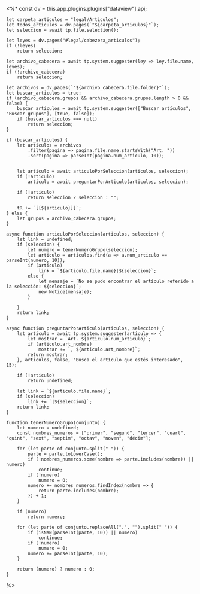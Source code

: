 <%*
	const dv = this.app.plugins.plugins["dataview"].api;

	let carpeta_articulos = "legal/Articulos";
	let todos_articulos = dv.pages(`"${carpeta_articulos}"`);
	let seleccion = await tp.file.selection();

	let leyes = dv.pages("#legal/cabezera_articulos");
	if (!leyes)
		return seleccion;

	let archivo_cabecera = await tp.system.suggester(ley => ley.file.name, leyes);
	if (!archivo_cabecera)
		return seleccion;

	let archivos = dv.pages(`"${archivo_cabecera.file.folder}"`);
	let buscar_articulos = true;
	if (archivo_cabecera.grupos && archivo_cabecera.grupos.length > 0 && false) {
		buscar_articulos = await tp.system.suggester(["Buscar artículos", "Buscar grupos"], [true, false]);
		if (buscar_articulos === null)
			return seleccion;
	}

	if (buscar_articulos) {
		let articulos = archivos
			.filter(pagina => pagina.file.name.startsWith("Art. "))
			.sort(pagina => parseInt(pagina.num_articulo, 10));
		
		
		let articulo = await articuloPorSeleccion(articulos, seleccion);
		if (!articulo)
			articulo = await preguntarPorArticulo(articulos, seleccion);

		if (!articulo)
			return seleccion ? seleccion : "";

		tR += `[[${articulo}]]`;
	} else {
		let grupos = archivo_cabecera.grupos;
	}

	async function articuloPorSeleccion(articulos, seleccion) {
		let link = undefined;
		if (seleccion) {
			let numero = tenerNumeroGrupo(seleccion);
			let articulo = articulos.find(a => a.num_articulo == parseInt(numero, 10));
			if (articulo)
				link = `${articulo.file.name}|${seleccion}`;
			else {
				let mensaje = `No se pudo encontrar el artículo referido a la selección: ${seleccion}`;
				new Notice(mensaje);
			}
				
		}
		return link;
	}

	async function preguntarPorArticulo(articulos, seleccion) {
		let articulo = await tp.system.suggester(articulo => {
			let mostrar = `Art. ${articulo.num_articulo}`;
			if (articulo.art_nombre) 
				mostrar += `, ${articulo.art_nombre}`;
			return mostrar;
		}, articulos, false, "Busca el artículo que estés interesado", 15);

		if (!articulo)
			return undefined;

		let link = `${articulo.file.name}`;
		if (seleccion)
			link += `|${seleccion}`;
		return link;
	}

	function tenerNumeroGrupo(conjunto) {
		let numero = undefined;	
		const nombres_numeros = ["primer", "segund", "tercer", "cuart", "quint", "sext", "septim", "octav", "noven", "décim"];
	
		for (let parte of conjunto.split(" ")) {
			parte = parte.toLowerCase();
			if (!nombres_numeros.some(nombre => parte.includes(nombre)) || numero)
				continue;
			if (!numero)
				numero = 0;
			numero += nombres_numeros.findIndex(nombre => {
				return parte.includes(nombre);
			}) + 1;
		}
		
		if (numero) 
			return numero;

		for (let parte of conjunto.replaceAll(".", "").split(" ")) {
			if (isNaN(parseInt(parte, 10)) || numero)
				continue;
			if (!numero)
				numero = 0;
			numero += parseInt(parte, 10);
		}
		
		return (numero) ? numero : 0;
	}
%>